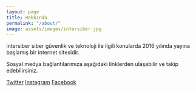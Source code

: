 ```yaml
---
layout: page
title: Hakkında
permalink: "/about/"
image: assets/images/intersiber.jpg
---
```


intersiber siber güvenlik ve teknoloji ile ilgili konularda 2016 yılında yayına başlamış bir internet sitesidir. 


Sosyal medya bağlantılarımıza aşağıdaki linklerden ulaşabilir ve takip edebilirsiniz.

[Twitter](https://twitter.com/intersiber)
[Instagram](https://instagram.com/intersiber)
[Facebook](https://facebook.com/intersiber)

